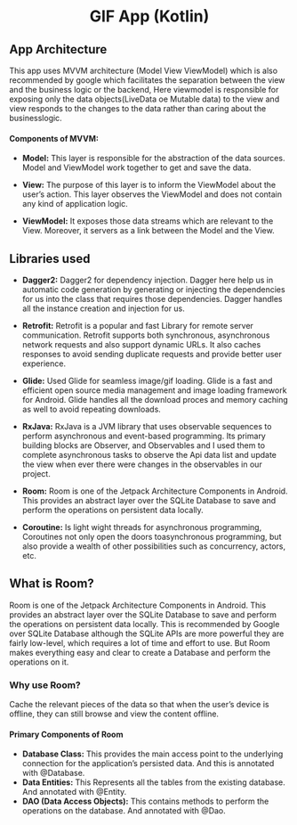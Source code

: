 
<h1 align="center">GIF App (Kotlin)</h1>

## App Architecture 

This app uses MVVM architecture (Model View ViewModel) which is also recommended by google which facilitates the separation between the view and the business logic or the backend, Here viewmodel is responsible for exposing only the data objects(LiveData oe Mutable data) to the view and view responds to the changes to the data rather than caring about the businesslogic. 

#### Components of MVVM:

* **Model:** This layer is responsible for the abstraction of the data sources. Model and ViewModel work together to get and save the data.

* **View:** The purpose of this layer is to inform the ViewModel about the user’s action. This layer observes the ViewModel and does not contain any kind of application logic.

* **ViewModel:** It exposes those data streams which are relevant to the View. Moreover, it servers as a link between the Model and the View.


## Libraries used

* **Dagger2:** Dagger2 for dependency injection. Dagger here help us in automatic code generation by generating or injecting the dependencies for us into the class that requires those dependencies. Dagger handles all the instance creation and injection for us.

* **Retrofit:**  Retrofit is a popular and fast Library for remote server communication. Retrofit supports both synchronous, asynchronous network requests and also support dynamic URLs. It also caches responses to avoid sending duplicate requests and provide better user experience.

* **Glide:** Used Glide for seamless image/gif loading. Glide is a fast and efficient open source media management and image loading framework for Android. Glide handles all the download proces and memory caching as well to avoid repeating downloads.

* **RxJava:** RxJava is a JVM library that uses observable sequences to perform asynchronous and event-based programming. Its primary building blocks are Observer, and Observables and I used them to complete asynchronous tasks to observe the Api data list and update the view when ever there were changes in the observables in our project.

* **Room:** Room is one of the Jetpack Architecture Components in Android. This provides an abstract layer over the SQLite Database to save and perform the operations on persistent data locally.

* **Coroutine:** Is light wight threads for asynchronous programming, Coroutines not only open the doors toasynchronous programming, but also provide a wealth of other possibilities such as concurrency, actors, etc.

## What is Room?
Room is one of the Jetpack Architecture Components in Android. This provides an abstract layer over the SQLite Database to save and perform the operations on persistent data locally. This is recommended by Google over SQLite Database although the SQLite APIs are more powerful they are fairly low-level, which requires a lot of time and effort to use. But Room makes everything easy and clear to create a Database and perform the operations on it.

### Why use Room?
Cache the relevant pieces of the data so that when the user’s device is offline, they can still browse and view the content offline.

#### Primary Components of Room

* **Database Class:** This provides the main access point to the underlying connection for the application’s persisted data. And this is annotated with @Database.
* **Data Entities:** This Represents all the tables from the existing database. And annotated with @Entity.
* **DAO (Data Access Objects):** This contains methods to perform the operations on the database. And annotated with @Dao.


